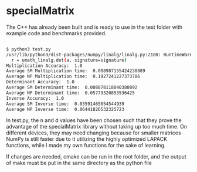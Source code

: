 # specialMatrix



The C++ has already been built and is ready to use in the test folder with example code and benchmarks provided.

```bash

$ python3 test.py
/usr/lib/python3/dist-packages/numpy/linalg/linalg.py:2180: RuntimeWarning: overflow encountered in det
  r = umath_linalg.det(a, signature=signature)
Multiplication Accuracy:  1.0
Average SM Multiplication time:  0.008987155424238889
Average NP Multiplication time:  0.1927241227373786
Determinant Accuracy:  1.0
Average SM Determinant time:  0.008878118040380892
Average NP Determinant time:  0.05779320853536425
Inverse Accuracy:  1.0
Average SM Inverse time:  0.03591465654544939
Average NP Inverse time:  0.06441826532325723

```


In test.py, the n and d values have been chosen such that they prove the advantage of the specialMatrix library without taking up too much time. On different devices, they may need changing because for smaller matrices NumPy is still faster due to it utilizing the highly optimized LAPACK functions, while I made my own functions for the sake of learning.


If changes are needed, cmake can be run in the root folder, and the output of make must be put in the same directory as the python file



